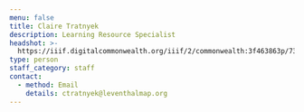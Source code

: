 ```yaml
---
menu: false
title: Claire Tratnyek
description: Learning Resource Specialist
headshot: >-
  https://iiif.digitalcommonwealth.org/iiif/2/commonwealth:3f463863p/736,6892,514,514/,600/0/default.jpg
type: person
staff_category: staff
contact:
  - method: Email
    details: ctratnyek@leventhalmap.org
---
```


